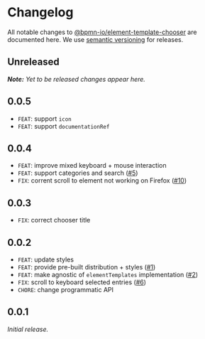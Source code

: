 # Changelog

All notable changes to [@bpmn-io/element-template-chooser](https://github.com/camunda/element-template-chooser) are documented here. We use [semantic versioning](http://semver.org/) for releases.

## Unreleased

___Note:__ Yet to be released changes appear here._

## 0.0.5

* `FEAT`: support `icon`
* `FEAT`: support `documentationRef`

## 0.0.4

* `FEAT`: improve mixed keyboard + mouse interaction
* `FEAT`: support categories and search ([#5](https://github.com/bpmn-io/element-template-chooser/issues/5))
* `FIX`: corrent scroll to element not working on Firefox ([#10](https://github.com/bpmn-io/element-template-chooser/issues/10))

## 0.0.3

* `FIX`: correct chooser title

## 0.0.2

* `FEAT`: update styles
* `FEAT`: provide pre-built distribution + styles ([#1](https://github.com/bpmn-io/element-template-chooser/issues/1))
* `FEAT`: make agnostic of `elementTemplates` implementation ([#2](https://github.com/bpmn-io/element-template-chooser/issues/2))
* `FIX`: scroll to keyboard selected entries ([#6](https://github.com/bpmn-io/element-template-chooser/issues/6))
* `CHORE`: change programmatic API

## 0.0.1

_Initial release._